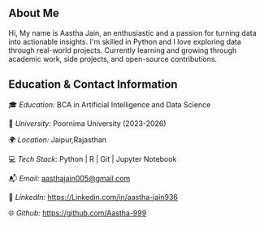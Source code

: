 ## About Me

Hi, My name is Aastha Jain, an enthusiastic and a passion for turning data into actionable insights. I'm skilled in Python and I love exploring data through real-world projects. Currently learning and growing through academic work, side projects, and open-source contributions.

## Education & Contact Information

🎓 *Education:*  BCA in Artificial Intelligence and Data Science  

💼 *University:* Poornima University (2023-2026)

🌍 *Location:* Jaipur,Rajasthan

💻 *Tech Stack:* Python | R | Git | Jupyter Notebook

📬 *Email:* aasthajain005@gmail.com 

🔗 *LinkedIn:* https://Linkedin.com/in/aastha-jain936

🌐 *Github:* https://github.com/Aastha-999
